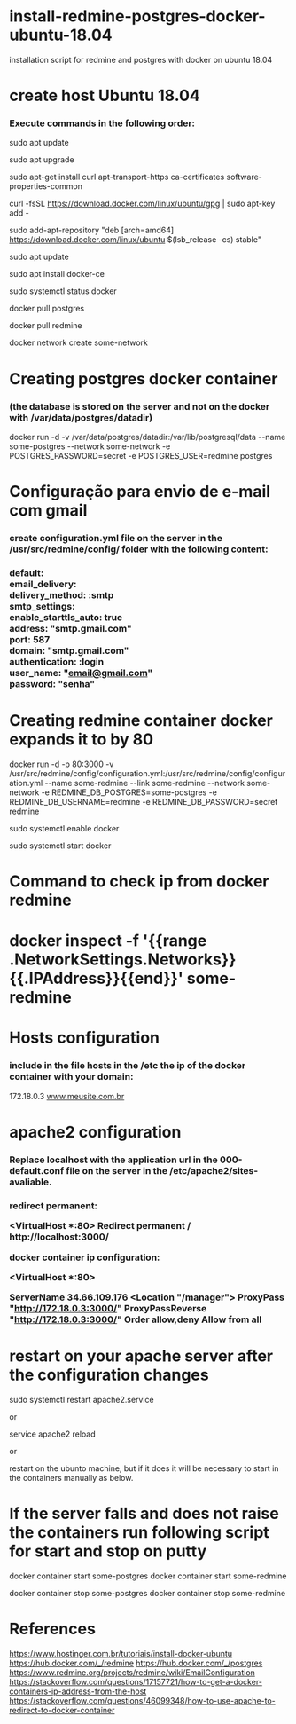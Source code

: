 # install-redmine-postgres-docker-ubuntu-18.04
 installation script for redmine and postgres with docker on ubuntu 18.04


<h1>create host Ubuntu 18.04</h1>

<h3>Execute commands in the following order:</h3>


sudo apt update

sudo apt upgrade

sudo apt-get install  curl apt-transport-https ca-certificates software-properties-common

curl -fsSL https://download.docker.com/linux/ubuntu/gpg | sudo apt-key add -

sudo add-apt-repository "deb [arch=amd64] https://download.docker.com/linux/ubuntu $(lsb_release -cs) stable"

sudo apt update

sudo apt install docker-ce

sudo systemctl status docker

docker pull postgres

docker pull redmine

docker network create some-network

  
<h1>Creating postgres docker container</h1>
<h3>(the database is stored on the server and not on the docker with  /var/data/postgres/datadir)</h3>


docker run -d -v /var/data/postgres/datadir:/var/lib/postgresql/data --name some-postgres --network some-network -e POSTGRES_PASSWORD=secret -e POSTGRES_USER=redmine postgres


<h1>Configuração para envio de e-mail com gmail</h1>
<h3>create  configuration.yml file on the server in the  /usr/src/redmine/config/ folder with the following content:<h3>


default:<br/>
	email_delivery:<br/>
	delivery_method: :smtp<br/>
	smtp_settings:<br/>
      	enable_starttls_auto: true<br/>
      	address: "smtp.gmail.com"<br/> 
     	port: 587<br/>
    	domain: "smtp.gmail.com"<br/>
     	authentication: :login<br/>
      	user_name: "email@gmail.com" <br/>
      	password: "senha"<br/>


<h1>Creating redmine container docker expands it to by 80</h1>   


docker run -d -p 80:3000 -v /usr/src/redmine/config/configuration.yml:/usr/src/redmine/config/configuration.yml --name some-redmine --link some-redmine --network some-network -e REDMINE_DB_POSTGRES=some-postgres -e REDMINE_DB_USERNAME=redmine -e REDMINE_DB_PASSWORD=secret redmine

sudo systemctl enable docker

sudo systemctl start docker


<h1>Command to check ip from docker redmine<h1>


docker inspect -f '{{range .NetworkSettings.Networks}}{{.IPAddress}}{{end}}' some-redmine

<h1>Hosts configuration</h1>
<h3>include in the file  hosts in the /etc the ip of the docker container with your domain:</h3>


172.18.0.3	www.meusite.com.br


<h1>apache2 configuration</h1>
<h3>Replace localhost with the application url in the 000-default.conf file on the server in the /etc/apache2/sites-avaliable.<h3>


redirect permanent:

<VirtualHost *:80>
      Redirect permanent / http://localhost:3000/
</VirtualHost>


docker container ip configuration:

<VirtualHost *:80>
	
  ServerName 34.66.109.176
  <Location "/manager">
      ProxyPass "http://172.18.0.3:3000/"
      ProxyPassReverse "http://172.18.0.3:3000/"
      Order allow,deny
      Allow from all
  </Location>
</VirtualHost>


<h1>restart on your apache server after the configuration changes</h1>


sudo systemctl restart apache2.service

or

service apache2 reload

or

restart on the ubunto machine, but if it does it will be necessary to start in the containers manually as below.


<h1>If the server falls and does not raise the containers run following script for start and stop on putty </h1>


docker container start some-postgres
docker container start some-redmine

docker container stop some-postgres
docker container stop some-redmine


<h1>References</h1>


https://www.hostinger.com.br/tutoriais/install-docker-ubuntu
https://hub.docker.com/_/redmine
https://hub.docker.com/_/postgres
https://www.redmine.org/projects/redmine/wiki/EmailConfiguration
https://stackoverflow.com/questions/17157721/how-to-get-a-docker-containers-ip-address-from-the-host
https://stackoverflow.com/questions/46099348/how-to-use-apache-to-redirect-to-docker-container
